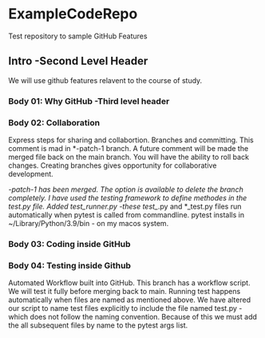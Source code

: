# ExampleCodeRepo
Test repository to sample GitHub Features

## Intro -Second Level Header
We will use github features relavent to the course of study.
### Body 01:  Why GitHub -Third level header
### Body 02: Collaboration
Express steps for sharing and collabortion. 
Branches and committing.  This comment is mad in *-patch-1 branch.  A future comment will be made the merged file back on the main branch. You will have the ability to roll back changes. Creating branches gives opportunity for collaborative development. 

*-patch-1 has been merged.  The option  is available to delete the branch completely.  I have used the testing framework to define methodes in the test.py file.  Added test_runner.py -these test_*.py and *_test.py files run automatically when pytest is called from commandline.  pytest installs in ~/Library/Python/3.9/bin - on my macos system.
### Body 03: Coding inside GitHub
### Body 04: Testing inside Github
Automated Workflow built into GitHub.  This branch has a workflow script.  We will test it fully before merging back to main. Running test happens automatically when files are named as mentioned above.  We have altered our script to name test files explicitly to include the file  named test.py -which does not follow the naming convention.  Because of this we must add the all subsequent files by name to the pytest args list.
